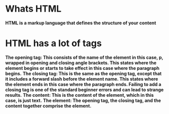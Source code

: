 # Whats HTML
**HTML is a markup language that defines the structure of your content**
# HTML has a lot of tags
**The opening tag: This consists of the name of the element in this case, p, wrapped in opening and closing angle brackets. This states where the element begins or starts to take effect in this case where the paragraph begins.**
**The closing tag: This is the same as the opening tag, except that it includes a forward slash before the element name. This states where the element ends in this case where the paragraph ends. Failing to add a closing tag is one of the standard beginner errors and can lead to strange results.**
**The content: This is the content of the element, which in this case, is just text.**
**The element: The opening tag, the closing tag, and the content together comprise the element.**